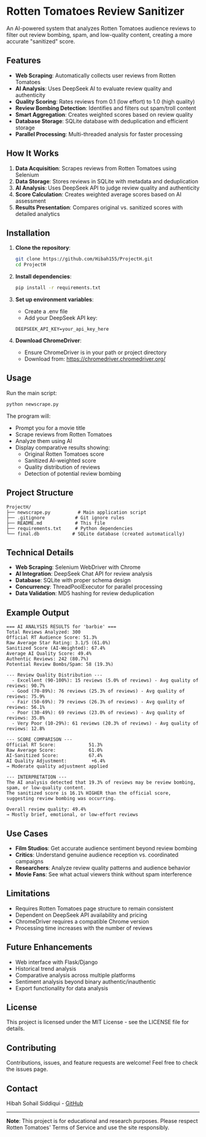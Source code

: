 # Rotten Tomatoes Review Sanitizer

An AI-powered system that analyzes Rotten Tomatoes audience reviews to filter out review bombing, spam, and low-quality content, creating a more accurate "sanitized" score.

## Features

- **Web Scraping**: Automatically collects user reviews from Rotten Tomatoes
- **AI Analysis**: Uses DeepSeek AI to evaluate review quality and authenticity
- **Quality Scoring**: Rates reviews from 0.1 (low effort) to 1.0 (high quality)
- **Review Bombing Detection**: Identifies and filters out spam/troll content
- **Smart Aggregation**: Creates weighted scores based on review quality
- **Database Storage**: SQLite database with deduplication and efficient storage
- **Parallel Processing**: Multi-threaded analysis for faster processing

## How It Works

1. **Data Acquisition**: Scrapes reviews from Rotten Tomatoes using Selenium
2. **Data Storage**: Stores reviews in SQLite with metadata and deduplication
3. **AI Analysis**: Uses DeepSeek API to judge review quality and authenticity
4. **Score Calculation**: Creates weighted average scores based on AI assessment
5. **Results Presentation**: Compares original vs. sanitized scores with detailed analytics

## Installation

1. **Clone the repository**:
   ```bash
   git clone https://github.com/Hibah155/ProjectH.git
   cd ProjectH
   ```

2. **Install dependencies**:
   ```bash
   pip install -r requirements.txt
   ```

3. **Set up environment variables**:
   - Create a .env file
   - Add your DeepSeek API key:
   ```text
   DEEPSEEK_API_KEY=your_api_key_here
   ```

4. **Download ChromeDriver**:
   - Ensure ChromeDriver is in your path or project directory
   - Download from: https://chromedriver.chromedriver.org/

## Usage

Run the main script:
```bash
python newscrape.py
```

The program will:
- Prompt you for a movie title
- Scrape reviews from Rotten Tomatoes
- Analyze them using AI
- Display comparative results showing:
  - Original Rotten Tomatoes score
  - Sanitized AI-weighted score
  - Quality distribution of reviews
  - Detection of potential review bombing

## Project Structure
```text
ProjectH/
├── newscrape.py          # Main application script
├── .gitignore           # Git ignore rules
├── README.md            # This file
├── requirements.txt     # Python dependencies
└── final.db            # SQLite database (created automatically)
```

## Technical Details
- **Web Scraping**: Selenium WebDriver with Chrome
- **AI Integration**: DeepSeek Chat API for review analysis
- **Database**: SQLite with proper schema design
- **Concurrency**: ThreadPoolExecutor for parallel processing
- **Data Validation**: MD5 hashing for review deduplication

## Example Output
```text
=== AI ANALYSIS RESULTS for 'barbie' ===
Total Reviews Analyzed: 300
Official RT Audience Score: 51.3%
Raw Average Star Rating: 3.1/5 (61.0%)
Sanitized Score (AI-Weighted): 67.4%
Average AI Quality Score: 49.4%
Authentic Reviews: 242 (80.7%)
Potential Review Bombs/Spam: 58 (19.3%)

--- Review Quality Distribution ---
  - Excellent (90-100%): 15 reviews (5.0% of reviews) - Avg quality of reviews: 90.7%
  - Good (70-89%): 76 reviews (25.3% of reviews) - Avg quality of reviews: 75.9%
  - Fair (50-69%): 79 reviews (26.3% of reviews) - Avg quality of reviews: 56.1%
  - Poor (30-49%): 69 reviews (23.0% of reviews) - Avg quality of reviews: 35.8%
  - Very Poor (10-29%): 61 reviews (20.3% of reviews) - Avg quality of reviews: 12.8%

--- SCORE COMPARISON ---
Official RT Score:            51.3%
Raw Average Score:            61.0%
AI-Sanitized Score:           67.4%
AI Quality Adjustment:         +6.4%
→ Moderate quality adjustment applied

--- INTERPRETATION ---
The AI analysis detected that 19.3% of reviews may be review bombing, spam, or low-quality content.
The sanitized score is 16.1% HIGHER than the official score, suggesting review bombing was occurring.

Overall review quality: 49.4%
→ Mostly brief, emotional, or low-effort reviews
```

## Use Cases
- **Film Studios**: Get accurate audience sentiment beyond review bombing
- **Critics**: Understand genuine audience reception vs. coordinated campaigns
- **Researchers**: Analyze review quality patterns and audience behavior
- **Movie Fans**: See what actual viewers think without spam interference

## Limitations
- Requires Rotten Tomatoes page structure to remain consistent
- Dependent on DeepSeek API availability and pricing
- ChromeDriver requires a compatible Chrome version
- Processing time increases with the number of reviews

## Future Enhancements
- Web interface with Flask/Django
- Historical trend analysis
- Comparative analysis across multiple platforms
- Sentiment analysis beyond binary authentic/inauthentic
- Export functionality for data analysis

## License
This project is licensed under the MIT License - see the LICENSE file for details.

## Contributing
Contributions, issues, and feature requests are welcome! Feel free to check the issues page.

## Contact
Hibah Sohail Siddiqui - [GitHub](https://github.com/Hibah155)

---

**Note**: This project is for educational and research purposes. Please respect Rotten Tomatoes' Terms of Service and use the site responsibly.

